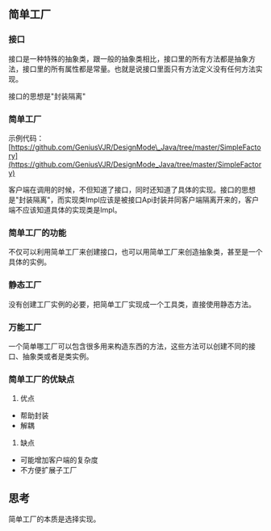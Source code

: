 ## 简单工厂

### 接口 

接口是一种特殊的抽象类，跟一般的抽象类相比，接口里的所有方法都是抽象方法，接口里的所有属性都是常量。也就是说接口里面只有方法定义没有任何方法实现。

接口的思想是"封装隔离"

### 简单工厂 

示例代码：[https://github.com/GeniusVJR/DesignMode\_Java/tree/master/SimpleFactory](https://github.com/GeniusVJR/DesignMode_Java/tree/master/SimpleFactory)

客户端在调用的时候，不但知道了接口，同时还知道了具体的实现。接口的思想是"封装隔离"，而实现类Impl应该是被接口Api封装并同客户端隔离开来的，客户端不应该知道具体的实现类是Impl。

### 简单工厂的功能 

不仅可以利用简单工厂来创建接口，也可以用简单工厂来创造抽象类，甚至是一个具体的实例。

### 静态工厂 

没有创建工厂实例的必要，把简单工厂实现成一个工具类，直接使用静态方法。

### 万能工厂

 一个简单哪工厂可以包含很多用来构造东西的方法，这些方法可以创建不同的接口、抽象类或者是类实例。

### 简单工厂的优缺点

1. 优点

* 帮助封装
* 解耦

1. 缺点

* 可能增加客户端的复杂度
* 不方便扩展子工厂

## 思考

简单工厂的本质是选择实现。


